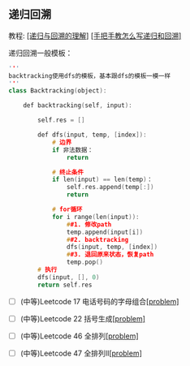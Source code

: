 ## 递归回溯

教程:  [[递归与回溯的理解]](https://cloud.tencent.com/developer/article/1434886)  [[手把手教怎么写递归和回溯]](https://leetcode-cn.com/circle/article/GV6eQ2/)   

递归回溯一般模板：
```cpp
'''
backtracking使用dfs的模板，基本跟dfs的模板一模一样
'''
class Backtracking(object):

    def backtracking(self, input):

        self.res = []

        def dfs(input, temp, [index]):
            # 边界
            if 非法数据：
                return

            # 终止条件
            if len(input) == len(temp)：
                self.res.append(temp[:])
                return

            # for循环
            for i range(len(input)):
                ##1. 修改path
                temp.append(input[i])
                ##2. backtracking
                dfs(input, temp, [index])
                ##3. 退回原来状态，恢复path
                temp.pop()
        # 执行
        dfs(input, [], 0)
        return self.res
```

- [ ] (中等)Leetcode 17 电话号码的字母组合[[problem]](https://leetcode-cn.com/problems/letter-combinations-of-a-phone-number/)

- [ ] (中等)Leetcode 22 括号生成[[problem]](https://leetcode-cn.com/problems/generate-parentheses/)

- [ ] (中等)Leetcode 46 全排列[[problem]](https://leetcode-cn.com/problems/permutations/)

- [ ] (中等)Leetcode 47 全排列II[[problem]](https://leetcode-cn.com/problems/permutations-ii/) 
